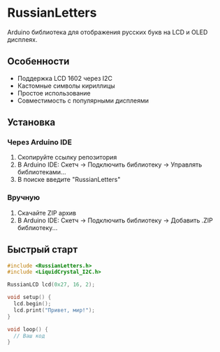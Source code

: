 # RussianLetters

Arduino библиотека для отображения русских букв на LCD и OLED дисплеях.

## Особенности

- Поддержка LCD 1602 через I2C
- Кастомные символы кириллицы
- Простое использование
- Совместимость с популярными дисплеями

## Установка

### Через Arduino IDE
1. Скопируйте ссылку репозитория
2. В Arduino IDE: Скетч → Подключить библиотеку → Управлять библиотеками...
3. В поиске введите "RussianLetters"

### Вручную
1. Скачайте ZIP архив
2. В Arduino IDE: Скетч → Подключить библиотеку → Добавить .ZIP библиотеку...

## Быстрый старт

```cpp
#include <RussianLetters.h>
#include <LiquidCrystal_I2C.h>

RussianLCD lcd(0x27, 16, 2);

void setup() {
  lcd.begin();
  lcd.print("Привет, мир!");
}

void loop() {
  // Ваш код
}